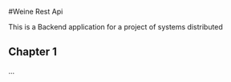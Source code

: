 #Weine Rest Api

This is a Backend application for a project of systems distributed 

## Chapter 1
...